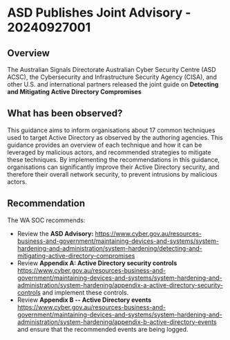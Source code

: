 # ASD Publishes Joint Advisory - 20240927001

## Overview

The Australian Signals Directorate Australian Cyber Security Centre (ASD ACSC), the Cybersecurity and Infrastructure Security Agency (CISA), and other U.S. and international partners released the joint guide on **Detecting and Mitigating Active Directory Compromises**

## What has been observed?

This guidance aims to inform organisations about 17 common techniques used to target Active Directory as observed by the authoring agencies. This guidance provides an overview of each technique and how it can be leveraged by malicious actors, and recommended strategies to mitigate these techniques. By implementing the recommendations in this guidance, organisations can significantly improve their Active Directory security, and therefore their overall network security, to prevent intrusions by malicious actors.

## Recommendation

The WA SOC recommends:

- Review the **ASD Advisory:** <https://www.cyber.gov.au/resources-business-and-government/maintaining-devices-and-systems/system-hardening-and-administration/system-hardening/detecting-and-mitigating-active-directory-compromises>
- Review **Appendix A: Active Directory security controls** <https://www.cyber.gov.au/resources-business-and-government/maintaining-devices-and-systems/system-hardening-and-administration/system-hardening/appendix-a-active-directory-security-controls> and implement these controls.
- Review **Appendix B -- Active Directory events** <https://www.cyber.gov.au/resources-business-and-government/maintaining-devices-and-systems/system-hardening-and-administration/system-hardening/appendix-b-active-directory-events> and ensure that the recommended events are being logged.
